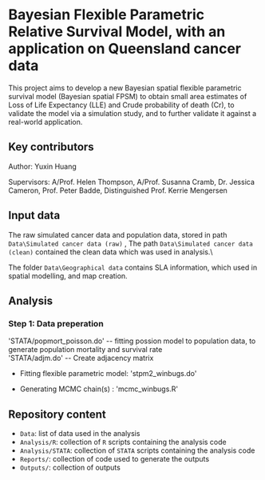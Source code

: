 # Bayesian Flexible Parametric Relative Survival Model, with an application on Queensland cancer data 

This project aims to develop a new Bayesian spatial flexible parametric survival
model (Bayesian spatial FPSM) to obtain small area estimates of Loss of Life Expectancy
(LLE) and Crude probability of death (Cr), to validate the model via a simulation study, and
to further validate it against a real-world application.

## Key contributors

Author: Yuxin Huang

Supervisors:
A/Prof. Helen Thompson,
A/Prof. Susanna Cramb,
Dr. Jessica Cameron,
Prof. Peter Badde,
Distinguished Prof. Kerrie Mengersen

## Input data

The raw simulated cancer data and population data, stored in path `Data\Simulated cancer data (raw)` ,
The path `Data\Simulated cancer data (clean)` contained the clean data which was used in analysis.\

The folder `Data\Geographical data` contains SLA information, which used in spatial modelling, and map creation.


## Analysis

### Step 1: Data preperation
'STATA/popmort_poisson.do' -- fitting possion model to population data, to generate population mortality and survival rate\
'STATA/adjm.do' -- Create adjacency matrix 


- Fitting flexible parametric model: 'stpm2_winbugs.do'

- Generating MCMC chain(s) : 'mcmc_winbugs.R'

## Repository content

- `Data`: list of data used in the analysis
- `Analysis/R`: collection of `R` scripts containing the analysis code
- `Analysis/STATA`: collection of `STATA` scripts containing the analysis code
- `Reports/`: collection of code used to generate the outputs
- `Outputs/`: collection of outputs
